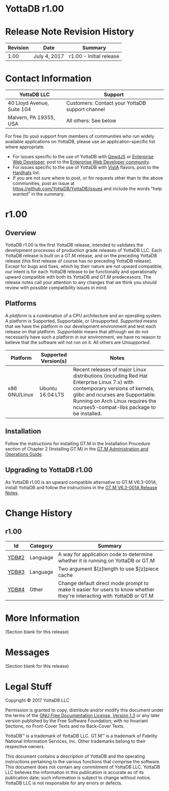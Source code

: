 <!---
.. ###############################################################
.. #                                                             #
.. # Copyright (c) 2022 YottaDB LLC and/or its subsidiaries.     #
.. # All rights reserved.                                        #
.. #                                                             #
.. # Portions Copyright (c) Fidelity National                    #
.. # Information Services, Inc. and/or its subsidiaries.         #
.. #                                                             #
.. #     This document contains the intellectual property        #
.. #     of its copyright holder(s), and is made available       #
.. #     under a license.  If you do not know the terms of       #
.. #     the license, please stop and do not read further.       #
.. #                                                             #
.. ###############################################################
-->

# YottaDB r1.00

# Release Note Revision History

Revision | Date | Summary
-|-|-
1.00 | July 4, 2017 | r1.00 - Initial release

# Contact Information

YottaDB LLC | Support
-|-
40 Lloyd Avenue, Suite 104 | Customers: Contact your YottaDB support channel
Malvern, PA 19355, USA | All others: See below

For free (to you) support from members of communities who run widely available applications on YottaDB, please use an application-specific list where appropriate.
* For issues specific to the use of YottaDB with [QewdJS](http://qewdjs.com) or [Enterprise Web Developer](http://ewdjs.com), post to the [Enterprise Web Developer community](http://groups.google.com/group/enterprise-web-developer-community).
* For issues specific to the use of YottaDB with [VistA](https://en.wikipedia.org/wiki/VistA) flavors, post to the [Hardhats](http://groups.google.com/group/hardhats) list.
* If you are not sure where to post, or for requests other than to the above communities, post an issue at https://github.com/YottaDB/YottaDB/issues and include the words "help wanted" in the summary.

# r1.00

## Overview

YottaDB r1.00 is the first YottaDB release, intended to validates the development processes of production grade releases of YottaDB LLC. Each YottaDB release is built on a GT.M release, and on the preceding YottaDB release (this first release of course has no preceding YottaDB release). Except for bugs and fixes, which by their nature are not upward compatible, our intent is for each YottaDB release to be functionally and operationally upward compatible with both its YottaDB and GT.M predecessors. The release notes call your attention to any changes that we think you should review with possible compatibility issues in mind.

## Platforms

A *platform* is a combination of a CPU architecture and an operating system. A platform is Supported, Supportable, or Unsupported. *Supported* means that we have the platform in our development environment and test each release on that platform. *Supportable* means that although we do not necessarily have such a platform in our environment, we have no reason to believe that the software will not run on it. All others are *Unsupported*.

Platform | Supported Version(s) | Notes
-|-|-
x86 GNU/Linux | Ubuntu 16.04 LTS | Recent releases of major Linux distributions (including Red Hat Enterprise Linux 7.x) with contemporary versions of kernels, glibc and ncurses are Supportable. Running on Arch Linux requires the ncurses5-compat-libs package to be installed.

## Installation

Follow the instructions for installing GT.M in the Installation Procedure section of Chapter 2 (Installing GT.M) in the [GT.M Administration and Operations Guide](http://tinco.pair.com/bhaskar/gtm/doc/books/ao/UNIX_manual/index.html).

## Upgrading to YottaDB r1.00

As YottaDB r1.00 is an upward compatible alternative to GT.M V6.3-001A, install YottaDB and follow the instructions in the [GT.M V6.3-001A Release Notes](http://tinco.pair.com/bhaskar/gtm/doc/articles/GTM_V6.3-001_Release_Notes.html).

# Change History

## r1.00

Id | Category | Summary
-|-|-
[YDB#2](https://gitlab.com/YottaDB/DB/YDB/-/issues/2) | Language | A way for application code to determine whether it is running on YottaDB or GT.M
[YDB#3](https://gitlab.com/YottaDB/DB/YDB/-/issues/3) | Language | Two argument $[z]length to use $[z]piece cache
[YDB#4](https://gitlab.com/YottaDB/DB/YDB/-/issues/4) | Other | Change default direct mode prompt to make it easier for users to know whether they're interacting with YottaDB or GT.M

# More Information

(Section blank for this release)

# Messages

(Section blank for this release)

# Legal Stuff

Copyright © 2017 YottaDB LLC

Permission is granted to copy, distribute and/or modify this document under the terms of the [GNU Free Documentation License, Version 1.3](http://www.gnu.org/licenses/fdl.txt) or any later version published by the Free Software Foundation; with no Invariant Sections, no Front-Cover Texts and no Back-Cover Texts.

YottaDB™ is a trademark of YottaDB LLC.
GT.M™ is a trademark of Fidelity National Information Services, Inc.
Other trademarks belong to their respective owners.

This document contains a description of YottaDB and the operating instructions pertaining to the various functions that comprise the software. This document does not contain any commitment of YottaDB LLC. YottaDB LLC believes the information in this publication is accurate as of its publication date; such information is subject to change without notice. YottaDB LLC is not responsible for any errors or defects.
